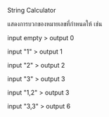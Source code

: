 String Calculator

แสดงการบวกของหมายเลขที่กำหนดให้ เช่น

input empty > output 0

input "1" > output 1

input "2" > output 2

input "3" > output 3

input "1,2" > output 3

input "3,3" > output 6
